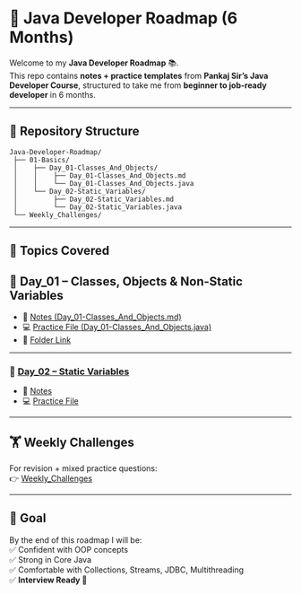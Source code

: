 # 🚀 Java Developer Roadmap (6 Months)

Welcome to my **Java Developer Roadmap** 📚.  
This repo contains **notes + practice templates** from **Pankaj Sir’s Java Developer Course**, structured to take me from **beginner to job-ready developer** in 6 months.  

---

## 📂 Repository Structure
```
Java-Developer-Roadmap/
 ├── 01-Basics/
 │    ├── Day_01-Classes_And_Objects/
 │    │    ├── Day_01-Classes_And_Objects.md
 │    │    └── Day_01-Classes_And_Objects.java
 │    └── Day_02-Static_Variables/
 │         ├── Day_02-Static_Variables.md
 │         └── Day_02-Static_Variables.java
 └── Weekly_Challenges/
```

---

## 📑 Topics Covered

## 📘 Day_01 – Classes, Objects & Non-Static Variables

- 📄 [Notes (Day_01-Classes_And_Objects.md)](01-Basics/Day_01-Classes_And_Objects.md)  
- 💻 [Practice File (Day_01-Classes_And_Objects.java)](01-Basics/Day_01-Classes_And_Objects.java)  
- 📂 [Folder Link](01-Basics/Day_01-Classes_And_Objects/)
---

### 📘 [Day_02 – Static Variables](01-Basics/Day_02-Static_Variables/Day_02-Static_Variables.md)
- 📄 [Notes](01-Basics/Day_02-Static_Variables/Day_02-Static_Variables.md)  
- 💻 [Practice File](01-Basics/Day_02-Static_Variables/Day_02-Static_Variables.java)  

---

## 🏋️ Weekly Challenges
For revision + mixed practice questions:  
👉 [Weekly_Challenges](Weekly_Challenges/)

---

## 🎯 Goal
By the end of this roadmap I will be:  
✅ Confident with OOP concepts  
✅ Strong in Core Java  
✅ Comfortable with Collections, Streams, JDBC, Multithreading  
✅ **Interview Ready 🚀**
